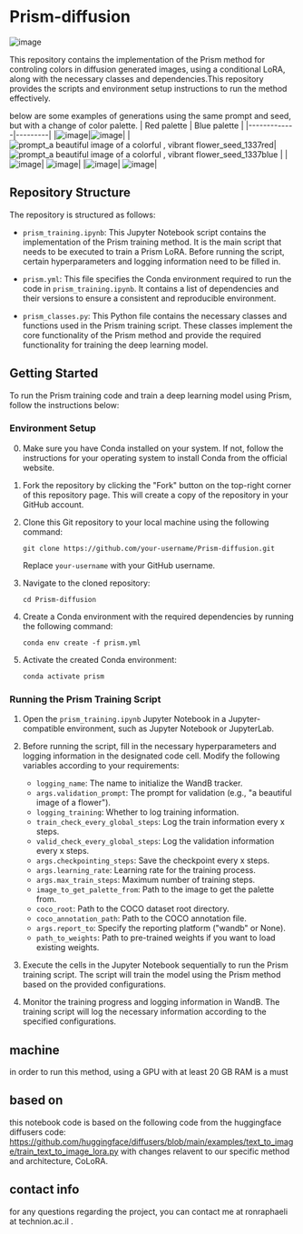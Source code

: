 # Prism-diffusion

![image](https://github.com/ronraphaeli/Prism-diffusion/assets/102682845/5130e9f2-6207-48a7-9435-e1a9530210e2)



This repository contains the implementation of the Prism method for controling colors in diffusion generated images, using a conditional LoRA, along with the necessary classes and dependencies.This repository provides the scripts and environment setup instructions to run the method effectively.


below are some examples of generations using the same prompt and seed, but with a change of color palette.
| Red palette | Blue palette |
|-------------|---------|
|![image](https://github.com/ronraphaeli/Prism-diffusion/assets/102682845/b74df56c-1c75-4c2d-bb3b-b3ab9409a388)|![image](https://github.com/ronraphaeli/Prism-diffusion/assets/102682845/38c39325-f604-4ce4-8b6a-d779ab66cee2)|
|![prompt_a beautiful image of a colorful , vibrant flower_seed_1337red](https://github.com/ronraphaeli/Prism-diffusion/assets/102682845/326d09fb-8c98-4ea1-b601-1f2c4f9144b3)|![prompt_a beautiful image of a colorful , vibrant flower_seed_1337blue](https://github.com/ronraphaeli/Prism-diffusion/assets/102682845/052862e2-4ad6-4e8a-ba36-75db807e8577) |
|![image](https://github.com/ronraphaeli/Prism-diffusion/assets/102682845/40926b08-c19e-499c-8b98-1944974b12d8)| ![image](https://github.com/ronraphaeli/Prism-diffusion/assets/102682845/cf48f584-dd8d-4f52-943c-7a93fe0727ab)|
|![image](https://github.com/ronraphaeli/Prism-diffusion/assets/102682845/f2105f98-bcd1-4bb1-af7a-f29f60a0b341)| ![image](https://github.com/ronraphaeli/Prism-diffusion/assets/102682845/3a6a8146-7979-4bff-895b-e4b79856530d)|


## Repository Structure

The repository is structured as follows:

- `prism_training.ipynb`: This Jupyter Notebook script contains the implementation of the Prism training method. It is the main script that needs to be executed to train a Prism LoRA. Before running the script, certain hyperparameters and logging information need to be filled in.

- `prism.yml`: This file specifies the Conda environment required to run the code in `prism_training.ipynb`. It contains a list of dependencies and their versions to ensure a consistent and reproducible environment.

- `prism_classes.py`: This Python file contains the necessary classes and functions used in the Prism training script. These classes implement the core functionality of the Prism method and provide the required functionality for training the deep learning model.

## Getting Started

To run the Prism training code and train a deep learning model using Prism, follow the instructions below:

### Environment Setup

0. Make sure you have Conda installed on your system. If not, follow the instructions for your operating system to install Conda from the official website.

1. Fork the repository by clicking the "Fork" button on the top-right corner of this repository page. This will create a copy of the repository in your GitHub account.

2. Clone this Git repository to your local machine using the following command:
   ```
   git clone https://github.com/your-username/Prism-diffusion.git
   ```
   Replace `your-username` with your GitHub username.

3. Navigate to the cloned repository:
   ```
   cd Prism-diffusion
   ```

4. Create a Conda environment with the required dependencies by running the following command:
   ```
   conda env create -f prism.yml
   ```

5. Activate the created Conda environment:
   ```
   conda activate prism
   ```

### Running the Prism Training Script

1. Open the `prism_training.ipynb` Jupyter Notebook in a Jupyter-compatible environment, such as Jupyter Notebook or JupyterLab.

2. Before running the script, fill in the necessary hyperparameters and logging information in the designated code cell. Modify the following variables according to your requirements:

   - `logging_name`: The name to initialize the WandB tracker.
   - `args.validation_prompt`: The prompt for validation (e.g., "a beautiful image of a flower").
   - `logging_training`: Whether to log training information.
   - `train_check_every_global_steps`: Log the train information every x steps.
   - `valid_check_every_global_steps`: Log the validation information every x steps.
   - `args.checkpointing_steps`: Save the checkpoint every x steps.
   - `args.learning_rate`: Learning rate for the training process.
   - `args.max_train_steps`: Maximum number of training steps.
   - `image_to_get_palette_from`: Path to the image to get the palette from.
   - `coco_root`: Path to the COCO dataset root directory.
   - `coco_annotation_path`: Path to the COCO annotation file.
   - `args.report_to`: Specify the reporting platform ("wandb" or None).
   - `path_to_weights`: Path to pre-trained weights if you want to load existing weights.

3. Execute the cells in the Jupyter Notebook sequentially to run the Prism training script. The script will train the model using the Prism method based on the provided configurations.

4. Monitor the training progress and logging information in WandB. The training script will log the necessary information according to the specified configurations.

## machine

in order to run this method, using a GPU with at least 20 GB RAM is a must

## based on

this notebook code is based on the following code from the huggingface diffusers code:
https://github.com/huggingface/diffusers/blob/main/examples/text_to_image/train_text_to_image_lora.py
with changes relavent to our specific method and architecture, CoLoRA.

## contact info

for any questions regarding the project, you can contact me at ronraphaeli at technion.ac.il
.
